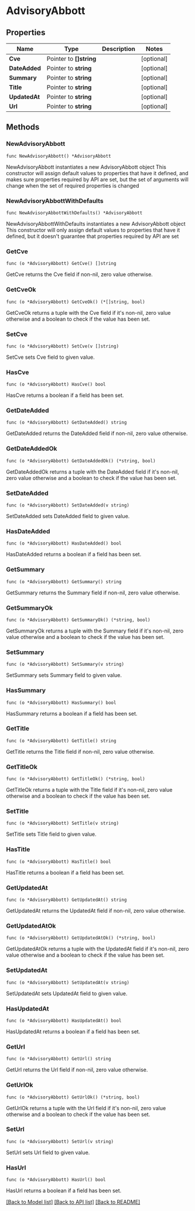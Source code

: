 # AdvisoryAbbott

## Properties

Name | Type | Description | Notes
------------ | ------------- | ------------- | -------------
**Cve** | Pointer to **[]string** |  | [optional] 
**DateAdded** | Pointer to **string** |  | [optional] 
**Summary** | Pointer to **string** |  | [optional] 
**Title** | Pointer to **string** |  | [optional] 
**UpdatedAt** | Pointer to **string** |  | [optional] 
**Url** | Pointer to **string** |  | [optional] 

## Methods

### NewAdvisoryAbbott

`func NewAdvisoryAbbott() *AdvisoryAbbott`

NewAdvisoryAbbott instantiates a new AdvisoryAbbott object
This constructor will assign default values to properties that have it defined,
and makes sure properties required by API are set, but the set of arguments
will change when the set of required properties is changed

### NewAdvisoryAbbottWithDefaults

`func NewAdvisoryAbbottWithDefaults() *AdvisoryAbbott`

NewAdvisoryAbbottWithDefaults instantiates a new AdvisoryAbbott object
This constructor will only assign default values to properties that have it defined,
but it doesn't guarantee that properties required by API are set

### GetCve

`func (o *AdvisoryAbbott) GetCve() []string`

GetCve returns the Cve field if non-nil, zero value otherwise.

### GetCveOk

`func (o *AdvisoryAbbott) GetCveOk() (*[]string, bool)`

GetCveOk returns a tuple with the Cve field if it's non-nil, zero value otherwise
and a boolean to check if the value has been set.

### SetCve

`func (o *AdvisoryAbbott) SetCve(v []string)`

SetCve sets Cve field to given value.

### HasCve

`func (o *AdvisoryAbbott) HasCve() bool`

HasCve returns a boolean if a field has been set.

### GetDateAdded

`func (o *AdvisoryAbbott) GetDateAdded() string`

GetDateAdded returns the DateAdded field if non-nil, zero value otherwise.

### GetDateAddedOk

`func (o *AdvisoryAbbott) GetDateAddedOk() (*string, bool)`

GetDateAddedOk returns a tuple with the DateAdded field if it's non-nil, zero value otherwise
and a boolean to check if the value has been set.

### SetDateAdded

`func (o *AdvisoryAbbott) SetDateAdded(v string)`

SetDateAdded sets DateAdded field to given value.

### HasDateAdded

`func (o *AdvisoryAbbott) HasDateAdded() bool`

HasDateAdded returns a boolean if a field has been set.

### GetSummary

`func (o *AdvisoryAbbott) GetSummary() string`

GetSummary returns the Summary field if non-nil, zero value otherwise.

### GetSummaryOk

`func (o *AdvisoryAbbott) GetSummaryOk() (*string, bool)`

GetSummaryOk returns a tuple with the Summary field if it's non-nil, zero value otherwise
and a boolean to check if the value has been set.

### SetSummary

`func (o *AdvisoryAbbott) SetSummary(v string)`

SetSummary sets Summary field to given value.

### HasSummary

`func (o *AdvisoryAbbott) HasSummary() bool`

HasSummary returns a boolean if a field has been set.

### GetTitle

`func (o *AdvisoryAbbott) GetTitle() string`

GetTitle returns the Title field if non-nil, zero value otherwise.

### GetTitleOk

`func (o *AdvisoryAbbott) GetTitleOk() (*string, bool)`

GetTitleOk returns a tuple with the Title field if it's non-nil, zero value otherwise
and a boolean to check if the value has been set.

### SetTitle

`func (o *AdvisoryAbbott) SetTitle(v string)`

SetTitle sets Title field to given value.

### HasTitle

`func (o *AdvisoryAbbott) HasTitle() bool`

HasTitle returns a boolean if a field has been set.

### GetUpdatedAt

`func (o *AdvisoryAbbott) GetUpdatedAt() string`

GetUpdatedAt returns the UpdatedAt field if non-nil, zero value otherwise.

### GetUpdatedAtOk

`func (o *AdvisoryAbbott) GetUpdatedAtOk() (*string, bool)`

GetUpdatedAtOk returns a tuple with the UpdatedAt field if it's non-nil, zero value otherwise
and a boolean to check if the value has been set.

### SetUpdatedAt

`func (o *AdvisoryAbbott) SetUpdatedAt(v string)`

SetUpdatedAt sets UpdatedAt field to given value.

### HasUpdatedAt

`func (o *AdvisoryAbbott) HasUpdatedAt() bool`

HasUpdatedAt returns a boolean if a field has been set.

### GetUrl

`func (o *AdvisoryAbbott) GetUrl() string`

GetUrl returns the Url field if non-nil, zero value otherwise.

### GetUrlOk

`func (o *AdvisoryAbbott) GetUrlOk() (*string, bool)`

GetUrlOk returns a tuple with the Url field if it's non-nil, zero value otherwise
and a boolean to check if the value has been set.

### SetUrl

`func (o *AdvisoryAbbott) SetUrl(v string)`

SetUrl sets Url field to given value.

### HasUrl

`func (o *AdvisoryAbbott) HasUrl() bool`

HasUrl returns a boolean if a field has been set.


[[Back to Model list]](../README.md#documentation-for-models) [[Back to API list]](../README.md#documentation-for-api-endpoints) [[Back to README]](../README.md)


